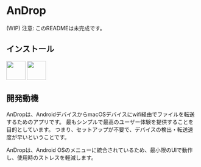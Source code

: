 # AnDrop

(WIP) 注意: このREADMEは未完成です。


## インストール

[<img height="50" src="https://upload.wikimedia.org/wikipedia/commons/thumb/7/78/Google_Play_Store_badge_EN.svg/1200px-Google_Play_Store_badge_EN.svg.png">](https://play.google.com/store/apps/details?id=de.canyumusak.androiddrop&utm_source=github)
[<img height="50" src="https://upload.wikimedia.org/wikipedia/commons/thumb/3/3c/Download_on_the_App_Store_Badge.svg/640px-Download_on_the_App_Store_Badge.svg.png">](https://apps.apple.com/de/app/androp/id1452111498?l=en&mt=120)


## 開発動機

AnDropは、AndroidデバイスからmacOSデバイスにwifi経由でファイルを転送するためのアプリです。
最もシンプルで最高のユーザー体験を提供することを目的としています。
つまり、セットアップが不要で、デバイスの検出・転送速度が早いということです。

AnDropは、Android OSのメニューに統合されているため、最小限のUIで動作し、使用時のストレスを軽減します。